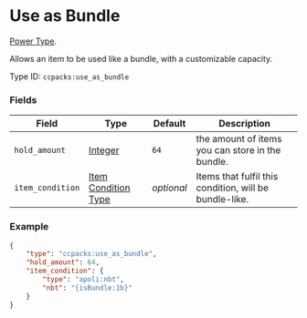 # Use as Bundle

[Power Type](../power_types.md).

Allows an item to be used like a bundle, with a customizable capacity.

Type ID: `ccpacks:use_as_bundle`

### Fields

Field  | Type | Default | Description
-------|------|---------|-------------
`hold_amount` | [Integer](../data_types/integer.md) | `64` | the amount of items you can store in the bundle.
`item_condition` | [Item Condition Type](https://apoli.readthedocs.io/en/latest/types/item_condition_types/) | _optional_ | Items that fulfil this condition, will be bundle-like.


### Example
```json
{
	"type": "ccpacks:use_as_bundle",
	"hold_amount": 64,
	"item_condition": {
		"type": "apoli:nbt",
		"nbt": "{isBundle:1b}"
	}
}
```
